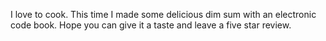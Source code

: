 I love to cook. This time I made some delicious dim sum with an electronic code book. Hope you can give it a taste and leave a five star review.
